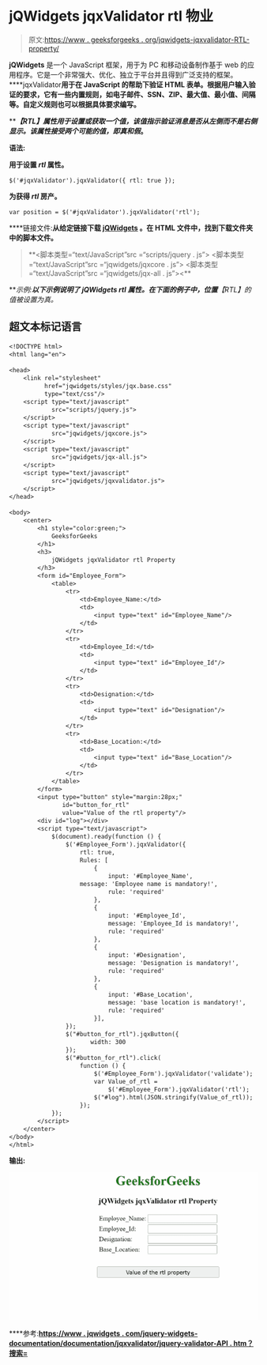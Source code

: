 # jQWidgets jqxValidator rtl 物业

> 原文:[https://www . geeksforgeeks . org/jqwidgets-jqxvalidator-RTL-property/](https://www.geeksforgeeks.org/jqwidgets-jqxvalidator-rtl-property/)

**jQWidgets** 是一个 JavaScript 框架，用于为 PC 和移动设备制作基于 web 的应用程序。它是一个非常强大、优化、独立于平台并且得到广泛支持的框架。****jqxValidator**用于在 JavaScript 的帮助下验证 HTML 表单。根据用户输入验证的要求，它有一些内置规则，如电子邮件、SSN、ZIP、最大值、最小值、间隔等。自定义规则也可以根据具体要求编写。**

*****【RTL】***属性用于设置或获取一个值，该值指示验证消息是否从左侧而不是右侧显示。该属性接受两个可能的值，即*真*和*假*。**

****语法:****

**用于设置 ***rtl*** 属性。**

```
$('#jqxValidator').jqxValidator({ rtl: true }); 
```

**为获得 ***rtl*** 房产。**

```
var position = $('#jqxValidator').jqxValidator('rtl');
```

****链接文件:**从给定链接下载 [jQWidgets](https://www.jqwidgets.com/download/) 。在 HTML 文件中，找到下载文件夹中的脚本文件。**

> <link rel="”stylesheet”" href="”jqwidgets/styles/jqx.base.css”" type="”text/css”"> **<脚本类型=“text/JavaScript”src =“scripts/jquery . js”></脚本>
> <脚本类型=“text/JavaScript”src =“jqwidgets/jqxcore . js”></脚本>
> <脚本类型=“text/JavaScript”src =“jqwidgets/jqx-all . js”><**

****示例:**以下示例说明了 jQWidgets ***rtl*** 属性。在下面的例子中，位置***【RTL】***的值被设置为*真*。**

## **超文本标记语言**

```
<!DOCTYPE html>
<html lang="en">

<head>
    <link rel="stylesheet" 
          href="jqwidgets/styles/jqx.base.css" 
          type="text/css"/>
    <script type="text/javascript" 
            src="scripts/jquery.js">
    </script>
    <script type="text/javascript" 
            src="jqwidgets/jqxcore.js">
    </script>
    <script type="text/javascript" 
            src="jqwidgets/jqx-all.js">
    </script>
    <script type="text/javascript" 
            src="jqwidgets/jqxvalidator.js">
    </script>
</head>

<body>
    <center>
        <h1 style="color:green;">
            GeeksforGeeks
        </h1>
        <h3>
            jQWidgets jqxValidator rtl Property
        </h3>
        <form id="Employee_Form">
            <table>
                <tr>
                    <td>Employee_Name:</td>
                    <td>
                        <input type="text" id="Employee_Name"/>
                    </td>
                </tr>
                <tr>
                    <td>Employee_Id:</td>
                    <td>
                        <input type="text" id="Employee_Id"/>
                    </td>
                </tr>
                <tr>
                    <td>Designation:</td>
                    <td>
                        <input type="text" id="Designation"/>
                    </td>
                </tr>
                <tr>
                    <td>Base_Location:</td>
                    <td>
                        <input type="text" id="Base_Location"/>
                    </td>
                </tr>
            </table>
        </form>
        <input type="button" style="margin:28px;" 
               id="button_for_rtl" 
               value="Value of the rtl property"/>
        <div id="log"></div>
        <script type="text/javascript">
            $(document).ready(function () {
                $('#Employee_Form').jqxValidator({
                    rtl: true,
                    Rules: [
                        {
                            input: '#Employee_Name',
                    message: 'Employee name is mandatory!',
                            rule: 'required'
                        },
                        {
                            input: '#Employee_Id',
                            message: 'Employee_Id is mandatory!',
                            rule: 'required'
                        },
                        {
                            input: '#Designation',
                            message: 'Designation is mandatory!',
                            rule: 'required'
                        },
                        {
                            input: '#Base_Location',
                            message: 'base location is mandatory!',
                            rule: 'required'
                        }],
                });
                $("#button_for_rtl").jqxButton({
                       width: 300
                });
                $("#button_for_rtl").click(
                    function () {
                        $('#Employee_Form').jqxValidator('validate');
                        var Value_of_rtl = 
                            $('#Employee_Form').jqxValidator('rtl');
                        $("#log").html(JSON.stringify(Value_of_rtl));
                    });
            });
        </script>
    </center>
</body>
</html>
```

****输出:****

**![](img/43f329ef768ed355d66bdf334d31c1d5.png)**

****参考:**[https://www . jqwidgets . com/jquery-widgets-documentation/documentation/jqxvalidator/jquery-validator-API . htm？搜索=](https://www.jqwidgets.com/jquery-widgets-documentation/documentation/jqxvalidator/jquery-validator-api.htm?search=)**